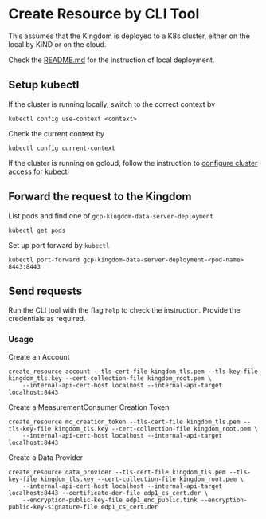 # Create Resource by CLI Tool

This assumes that the Kingdom is deployed to a K8s cluster, either on the local by KiND or on the cloud.

Check the [README.md](../../../../../../../k8s/local/README.md) for the instruction of local deployment.

## Setup kubectl
If the cluster is running locally, switch to the correct context by
```shell
kubectl config use-context <context>
```
Check the current context by
```shell
kubectl config current-context
```
If the cluster is running on gcloud, follow the instruction to [configure cluster access for kubectl](https://cloud.google.com/kubernetes-engine/docs/how-to/cluster-access-for-kubectl)

## Forward the request to the Kingdom
List pods and find one of `gcp-kingdom-data-server-deployment`
```shell
kubectl get pods
```
Set up port forward by `kubectl`
```shell
kubectl port-forward gcp-kingdom-data-server-deployment-<pod-name> 8443:8443
```

## Send requests
Run the CLI tool with the flag `help` to check the instruction. Provide the credentials as required.
### Usage
Create an Account
```shell
create_resource account --tls-cert-file kingdom_tls.pem --tls-key-file kingdom_tls.key --cert-collection-file kingdom_root.pem \ 
    --internal-api-cert-host localhost --internal-api-target localhost:8443
```
Create a MeasurementConsumer Creation Token
```shell
create_resource mc_creation_token --tls-cert-file kingdom_tls.pem --tls-key-file kingdom_tls.key --cert-collection-file kingdom_root.pem \ 
    --internal-api-cert-host localhost --internal-api-target localhost:8443
```
Create a Data Provider
```shell
create_resource data_provider --tls-cert-file kingdom_tls.pem --tls-key-file kingdom_tls.key --cert-collection-file kingdom_root.pem \ 
    --internal-api-cert-host localhost --internal-api-target localhost:8443 --certificate-der-file edp1_cs_cert.der \
    --encryption-public-key-file edp1_enc_public.tink --encryption-public-key-signature-file edp1_cs_cert.der
```